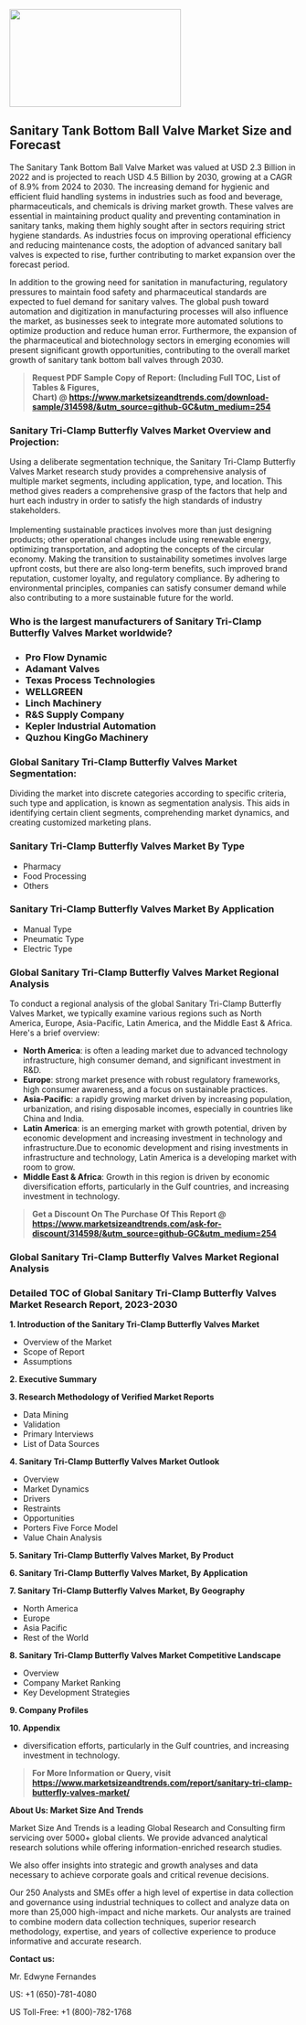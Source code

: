 <p><img class="alignnone size-medium wp-image-20088" src="https://ffe5etoiles.com/wp-content/uploads/2024/12/MST1-300x171.png" alt="" width="300" height="171" /></p><h2>Sanitary Tank Bottom Ball Valve Market Size and Forecast</h2><p>The Sanitary Tank Bottom Ball Valve Market was valued at USD 2.3 Billion in 2022 and is projected to reach USD 4.5 Billion by 2030, growing at a CAGR of 8.9% from 2024 to 2030. The increasing demand for hygienic and efficient fluid handling systems in industries such as food and beverage, pharmaceuticals, and chemicals is driving market growth. These valves are essential in maintaining product quality and preventing contamination in sanitary tanks, making them highly sought after in sectors requiring strict hygiene standards. As industries focus on improving operational efficiency and reducing maintenance costs, the adoption of advanced sanitary ball valves is expected to rise, further contributing to market expansion over the forecast period.</p><p>In addition to the growing need for sanitation in manufacturing, regulatory pressures to maintain food safety and pharmaceutical standards are expected to fuel demand for sanitary valves. The global push toward automation and digitization in manufacturing processes will also influence the market, as businesses seek to integrate more automated solutions to optimize production and reduce human error. Furthermore, the expansion of the pharmaceutical and biotechnology sectors in emerging economies will present significant growth opportunities, contributing to the overall market growth of sanitary tank bottom ball valves through 2030.</p></p><blockquote id="" class=""><strong>Request PDF Sample Copy of Report: (Including Full TOC, List of Tables &amp; Figures, Chart)&nbsp;@&nbsp;<strong><a href="https://www.marketsizeandtrends.com/download-sample/314598/&utm_source=github-GC&utm_medium=254" target="_blank">https://www.marketsizeandtrends.com/download-sample/314598/&utm_source=github-GC&utm_medium=254</a></strong></strong></blockquote><h3 id="" class="">Sanitary Tri-Clamp Butterfly Valves Market&nbsp;Overview and Projection:</h3><p id="" class="">Using a deliberate segmentation technique, the Sanitary Tri-Clamp Butterfly Valves Market research study provides a comprehensive analysis of multiple market segments, including application, type, and location. This method gives readers a comprehensive grasp of the factors that help and hurt each industry in order to satisfy the high standards of industry stakeholders. <br /> <br />Implementing sustainable practices involves more than just designing products; other operational changes include using renewable energy, optimizing transportation, and adopting the concepts of the circular economy. Making the transition to sustainability sometimes involves large upfront costs, but there are also long-term benefits, such improved brand reputation, customer loyalty, and regulatory compliance. By adhering to environmental principles, companies can satisfy consumer demand while also contributing to a more sustainable future for the world.</p><h3 id="" class="">Who is the largest manufacturers of&nbsp;Sanitary Tri-Clamp Butterfly Valves Market worldwide?</h3><h3 class=""><p><ul><li>Pro Flow Dynamic </li><li> Adamant Valves </li><li> Texas Process Technologies </li><li> WELLGREEN </li><li> Linch Machinery </li><li> R&S Supply Company </li><li> Kepler Industrial Automation </li><li> Quzhou KingGo Machinery</li></ul></p></h3><h3 id="" class="">Global&nbsp;Sanitary Tri-Clamp Butterfly Valves Market Segmentation:</h3><p id="" class="">Dividing the market into discrete categories according to specific criteria, such type and application, is known as segmentation analysis. This aids in identifying certain client segments, comprehending market dynamics, and creating customized marketing plans.</p><h3 id="" class="">Sanitary Tri-Clamp Butterfly Valves Market&nbsp;By Type</h3><p><p><ul><li>Pharmacy</li><li> Food Processing</li><li> Others</p></li></ul></p></p><h3 id="" class="">Sanitary Tri-Clamp Butterfly Valves Market&nbsp;By Application</h3><p class=""><p><ul><li>Manual Type</li><li> Pneumatic Type</li><li> Electric Type</li></ul></p></p><h3 id="" class="">Global Sanitary Tri-Clamp Butterfly Valves Market Regional Analysis</h3><p id="" class="">To conduct a regional analysis of the global Sanitary Tri-Clamp Butterfly Valves Market, we typically examine various regions such as North America, Europe, Asia-Pacific, Latin America, and the Middle East &amp; Africa. Here's a brief overview:</p><ul><li><strong>North America</strong>: is often a leading market due to advanced technology infrastructure, high consumer demand, and significant investment in R&amp;D.</li><li><strong>Europe</strong>: strong market presence with robust regulatory frameworks, high consumer awareness, and a focus on sustainable practices.</li><li><strong>Asia-Pacific</strong>: a rapidly growing market driven by increasing population, urbanization, and rising disposable incomes, especially in countries like China and India.</li><li><strong>Latin America</strong>: is an emerging market with growth potential, driven by economic development and increasing investment in technology and infrastructure.Due to economic development and rising investments in infrastructure and technology, Latin America is a developing market with room to grow.</li><li><strong>Middle East &amp; Africa</strong>: Growth in this region is driven by economic diversification efforts, particularly in the Gulf countries, and increasing investment in technology.</li></ul><blockquote id="" class=""><strong>Get a Discount On The Purchase Of This Report @ <strong><a href="https://www.marketsizeandtrends.com/ask-for-discount/314598/&utm_source=github-GC&utm_medium=254" target="_blank">https://www.marketsizeandtrends.com/ask-for-discount/314598/&utm_source=github-GC&utm_medium=254</a></strong></strong></blockquote><h3 id="" class="">Global Sanitary Tri-Clamp Butterfly Valves Market Regional Analysis</h3><h3 id="" class="">Detailed TOC of Global Sanitary Tri-Clamp Butterfly Valves Market Research Report, 2023-2030</h3><p id="" class=""><strong>1. Introduction of the Sanitary Tri-Clamp Butterfly Valves Market</strong></p><ul><li>Overview of the Market</li><li>Scope of Report</li><li>Assumptions</li></ul><p id="" class=""><strong>2. Executive Summary</strong></p><p id="" class=""><strong>3. Research Methodology of Verified Market Reports</strong></p><ul><li>Data Mining</li><li>Validation</li><li>Primary Interviews</li><li>List of Data Sources</li></ul><p id="" class=""><strong>4. Sanitary Tri-Clamp Butterfly Valves Market Outlook</strong></p><ul><li>Overview</li><li>Market Dynamics</li><li>Drivers</li><li>Restraints</li><li>Opportunities</li><li>Porters Five Force Model</li><li>Value Chain Analysis</li></ul><p id="" class=""><strong>5. Sanitary Tri-Clamp Butterfly Valves Market, By Product</strong></p><p id="" class=""><strong>6. Sanitary Tri-Clamp Butterfly Valves Market, By Application</strong></p><p id="" class=""><strong>7. Sanitary Tri-Clamp Butterfly Valves Market, By Geography</strong></p><ul><li>North America</li><li>Europe</li><li>Asia Pacific</li><li>Rest of the World</li></ul><p id="" class=""><strong>8. Sanitary Tri-Clamp Butterfly Valves Market Competitive Landscape</strong></p><ul><li>Overview</li><li>Company Market Ranking</li><li>Key Development Strategies</li></ul><p id="" class=""><strong>9. Company Profiles</strong></p><p id="" class=""><strong>10. Appendix</strong></p><ul><li>diversification efforts, particularly in the Gulf countries, and increasing investment in technology.</li></ul><blockquote id="" class=""><strong>For More Information or Query, visit <strong><strong><a href="https://www.marketsizeandtrends.com/report/sanitary-tri-clamp-butterfly-valves-market/" target="_blank">https://www.marketsizeandtrends.com/report/sanitary-tri-clamp-butterfly-valves-market/</a></strong></strong></strong></blockquote><p id="" class=""><strong>About Us: Market Size And Trends</strong></p><p id="" class="">Market Size And Trends is a leading Global Research and Consulting firm servicing over 5000+ global clients. We provide advanced analytical research solutions while offering information-enriched research studies.</p><p id="" class="">We also offer insights into strategic and growth analyses and data necessary to achieve corporate goals and critical revenue decisions.</p><p id="" class="">Our 250 Analysts and SMEs offer a high level of expertise in data collection and governance using industrial techniques to collect and analyze data on more than 25,000 high-impact and niche markets. Our analysts are trained to combine modern data collection techniques, superior research methodology, expertise, and years of collective experience to produce informative and accurate research.</p><p id="" class=""><strong>Contact us:</strong></p><p id="" class="">Mr. Edwyne Fernandes</p><p id="" class="">US: +1 (650)-781-4080</p><p id="" class="">US Toll-Free: +1 (800)-782-1768</p>
